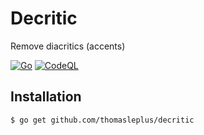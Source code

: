 # Decritic

Remove diacritics (accents)

[![Go](https://github.com/thomasleplus/decritic/workflows/Go/badge.svg)](https://github.com/thomasleplus/decritic/actions?query=workflow:"Go")
[![CodeQL](https://github.com/thomasleplus/decritic/workflows/CodeQL/badge.svg)](https://github.com/thomasleplus/decritic/actions?query=workflow:"CodeQL")

## Installation

```
$ go get github.com/thomasleplus/decritic
```
